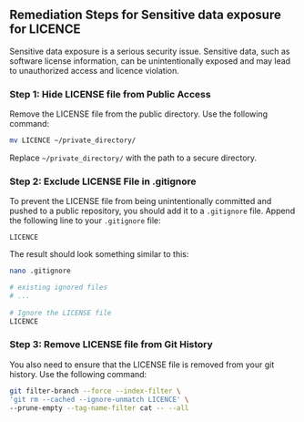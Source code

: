 

## Remediation Steps for Sensitive data exposure for LICENCE
Sensitive data exposure is a serious security issue. Sensitive data, such as software license information, can be unintentionally exposed and may lead to unauthorized access and licence violation.

### Step 1: Hide LICENSE file from Public Access
Remove the LICENSE file from the public directory. Use the following command:

```bash
mv LICENCE ~/private_directory/
```
Replace `~/private_directory/` with the path to a secure directory.

### Step 2: Exclude LICENSE File in .gitignore
To prevent the LICENSE file from being unintentionally committed and pushed to a public repository, you should add it to a `.gitignore` file. Append the following line to your `.gitignore` file:

```
LICENCE
```

The result should look something similar to this:

```bash
nano .gitignore

# existing ignored files
# ...
 
# Ignore the LICENSE file
LICENCE
```

### Step 3: Remove LICENSE file from Git History
You also need to ensure that the LICENSE file is removed from your git history. Use the following command:

```bash
git filter-branch --force --index-filter \
'git rm --cached --ignore-unmatch LICENCE' \
--prune-empty --tag-name-filter cat -- --all
```